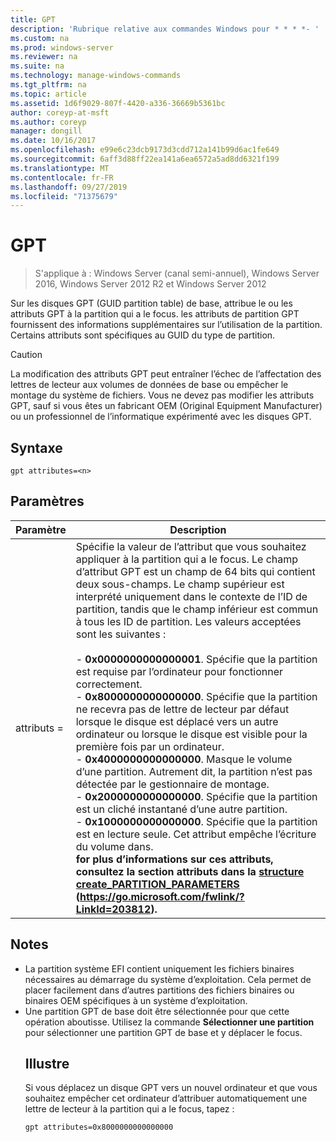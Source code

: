 ```yaml
---
title: GPT
description: 'Rubrique relative aux commandes Windows pour * * * *- '
ms.custom: na
ms.prod: windows-server
ms.reviewer: na
ms.suite: na
ms.technology: manage-windows-commands
ms.tgt_pltfrm: na
ms.topic: article
ms.assetid: 1d6f9029-807f-4420-a336-36669b5361bc
author: coreyp-at-msft
ms.author: coreyp
manager: dongill
ms.date: 10/16/2017
ms.openlocfilehash: e99e6c23dcb9173d3cdd712a141b99d6ac1fe649
ms.sourcegitcommit: 6aff3d88ff22ea141a6ea6572a5ad8dd6321f199
ms.translationtype: MT
ms.contentlocale: fr-FR
ms.lasthandoff: 09/27/2019
ms.locfileid: "71375679"
---
```

# <a name="gpt"></a>GPT

>S'applique à : Windows Server (canal semi-annuel), Windows Server 2016, Windows Server 2012 R2 et Windows Server 2012

Sur les disques GPT (GUID partition table) de base, attribue le ou les attributs GPT à la partition qui a le focus.  les attributs de partition GPT fournissent des informations supplémentaires sur l’utilisation de la partition. Certains attributs sont spécifiques au GUID du type de partition.

> [!CAUTION]
> La modification des attributs GPT peut entraîner l’échec de l’affectation des lettres de lecteur aux volumes de données de base ou empêcher le montage du système de fichiers. Vous ne devez pas modifier les attributs GPT, sauf si vous êtes un fabricant OEM (Original Equipment Manufacturer) ou un professionnel de l’informatique expérimenté avec les disques GPT.
> ## <a name="syntax"></a>Syntaxe
> ```
> gpt attributes=<n>
> ```
> ## <a name="parameters"></a>Paramètres
> 
> |   Paramètre    |                                                                                                                                                                                                                                                                                                                                                                                                                                                                                                                                                                                                                               Description                                                                                                                                                                                                                                                                                                                                                                                                                                                                                                                                                                                                                                |
> |----------------|--------------------------------------------------------------------------------------------------------------------------------------------------------------------------------------------------------------------------------------------------------------------------------------------------------------------------------------------------------------------------------------------------------------------------------------------------------------------------------------------------------------------------------------------------------------------------------------------------------------------------------------------------------------------------------------------------------------------------------------------------------------------------------------------------------------------------------------------------------------------------------------------------------------------------------------------------------------------------------------------------------------------------------------------------------------------------------------------------------------------------------------------------------------------------------------------------------------------------------------------------------------------------|
> | attributs = <n> | Spécifie la valeur de l’attribut que vous souhaitez appliquer à la partition qui a le focus. Le champ d’attribut GPT est un champ de 64 bits qui contient deux sous-champs. Le champ supérieur est interprété uniquement dans le contexte de l’ID de partition, tandis que le champ inférieur est commun à tous les ID de partition. Les valeurs acceptées sont les suivantes :<br /><br />-   **0x0000000000000001**. Spécifie que la partition est requise par l’ordinateur pour fonctionner correctement.<br />-   **0x8000000000000000**. Spécifie que la partition ne recevra pas de lettre de lecteur par défaut lorsque le disque est déplacé vers un autre ordinateur ou lorsque le disque est visible pour la première fois par un ordinateur.<br />-   **0x4000000000000000**. Masque le volume d’une partition. Autrement dit, la partition n’est pas détectée par le gestionnaire de montage.<br />-   **0x2000000000000000**. Spécifie que la partition est un cliché instantané d’une autre partition.<br />-   **0x1000000000000000**. Spécifie que la partition est en lecture seule. Cet attribut empêche l’écriture du volume dans.<br /><b />for plus d’informations sur ces attributs, consultez la section attributs dans la [structure create_PARTITION_PARAMETERS](https://go.microsoft.com/fwlink/?LinkId=203812) (<https://go.microsoft.com/fwlink/?LinkId=203812>). |
> 
> ## <a name="remarks"></a>Notes
> - La partition système EFI contient uniquement les fichiers binaires nécessaires au démarrage du système d’exploitation. Cela permet de placer facilement dans d’autres partitions des fichiers binaires ou binaires OEM spécifiques à un système d’exploitation.
> - Une partition GPT de base doit être sélectionnée pour que cette opération aboutisse. Utilisez la commande **Sélectionner une partition** pour sélectionner une partition GPT de base et y déplacer le focus.
>   ## <a name="BKMK_examples"></a>Illustre
>   Si vous déplacez un disque GPT vers un nouvel ordinateur et que vous souhaitez empêcher cet ordinateur d’attribuer automatiquement une lettre de lecteur à la partition qui a le focus, tapez :
>   ```
>   gpt attributes=0x8000000000000000
>   ```

